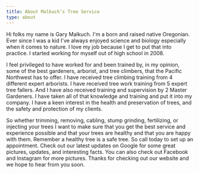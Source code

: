 ```yaml
---
title: About Malkuch’s Tree Service
type: about
---
```


Hi folks my name is Gary Malkuch. I'm a born and raised native Oregonian. Ever since I was a kid I've always enjoyed science and biology especially when it comes to nature. I love my job because I get to put that into practice. I started working for myself out of high school in 2008. 

I feel privileged to have worked for and been trained by, in my opinion, some of the best gardeners, arborist, and tree climbers, that the Pacific Northwest has to offer. I have received tree climbing training from 4 different expert arborists. I have received tree work training from 5 expert tree fallers. And I have also received training and supervision by 2 Master Gardeners. I have taken all of that knowledge and training and put it into my company. I have a keen interest in the health and preservation of trees, and the safety and protection of my clients.

So whether trimming, removing, cabling, stump grinding, fertilizing, or injecting your trees I want to make sure that you get the best service and experience possible and that your trees are healthy and that you are happy with them. Remember a healthy tree is a safe tree. So call today to set up an appointment. Check out our latest updates on Google for some great pictures, updates, and interesting facts. You can also check out Facebook and Instagram for more pictures. Thanks for checking out our website and we hope to hear from you soon.